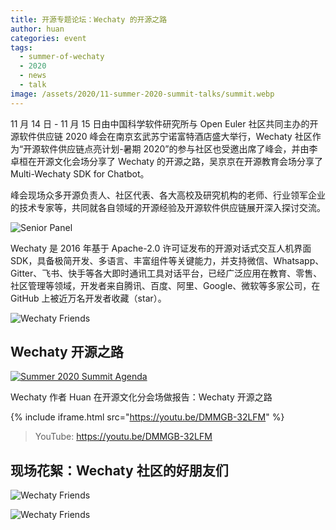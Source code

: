 ```yaml
---
title: 开源专题论坛：Wechaty 的开源之路
author: huan
categories: event
tags:
  - summer-of-wechaty
  - 2020
  - news
  - talk
image: /assets/2020/11-summer-2020-summit-talks/summit.webp
---
```


11 月 14 日 - 11 月 15 日由中国科学软件研究所与 Open Euler 社区共同主办的开源软件供应链 2020 峰会在南京玄武苏宁诺富特酒店盛大举行，Wechaty 社区作为“开源软件供应链点亮计划-暑期 2020”的参与社区也受邀出席了峰会，并由李卓桓在开源文化会场分享了 Wechaty 的开源之路，吴京京在开源教育会场分享了 Multi-Wechaty SDK for Chatbot。

峰会现场众多开源负责人、社区代表、各大高校及研究机构的老师、行业领军企业的技术专家等，共同就各自领域的开源经验及开源软件供应链展开深入探讨交流。

![Senior Panel](/assets/2020/11-summer-2020-summit-talks/senior-panel.webp)

Wechaty 是 2016 年基于 Apache-2.0 许可证发布的开源对话式交互人机界面 SDK，具备极简开发、多语言、丰富组件等关键能力，并支持微信、Whatsapp、Gitter、飞书、快手等各大即时通讯工具对话平台，已经广泛应用在教育、零售、社区管理等领域，开发者来自腾讯、百度、阿里、Google、微软等多家公司，在 GitHub 上被近万名开发者收藏（star）。

![Wechaty Friends](/assets/2020/11-summer-2020-summit-talks/friends.webp)

## Wechaty 开源之路

[![Summer 2020 Summit Agenda](/assets/2020/11-summer-2020-summit-talks/agenda.webp)](https://isrc.iscas.ac.cn/summer2020/#/summitmeeting)

Wechaty 作者 Huan 在开源文化分会场做报告：Wechaty 开源之路

{% include iframe.html src="https://youtu.be/DMMGB-32LFM" %}

> YouTube: <https://youtu.be/DMMGB-32LFM>

## 现场花絮：Wechaty 社区的好朋友们

![Wechaty Friends](/assets/2020/11-summer-2020-summit-talks/six.jpg)

![Wechaty Friends](/assets/2020/11-summer-2020-summit-talks/four.jpg)
